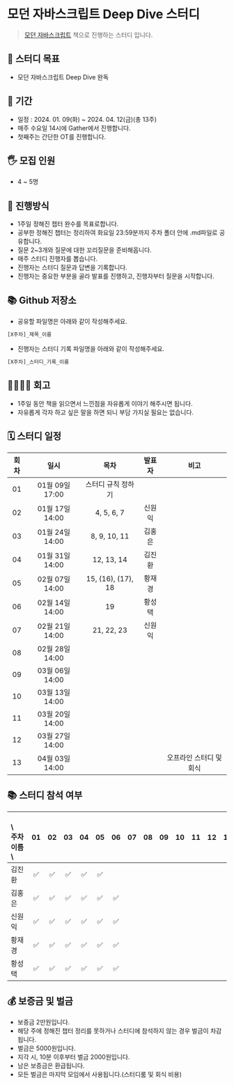 # 모던 자바스크립트 Deep Dive 스터디

> [모던 자바스크립트](https://product.kyobobook.co.kr/detail/S000001766445) 책으로 진행하는 스터디 입니다.

## 🎯 스터디 목표

-   모던 자바스크립트 Deep Dive 완독

## 📆 기간

-   일정 : 2024. 01. 09(화) ~ 2024. 04. 12(금)(총 13주)
-   매주 수요일 14시에 Gather에서 진행합니다.
-   첫째주는 간단한 OT를 진행합니다.

## 🖐 모집 인원

-   4 ~ 5명

## 📜 진행방식

-   1주일 정해진 챕터 완수를 목표로합니다.
-   공부한 정해진 챕터는 정리하여 화요일 23:59분까지 주차 폴더 안에 .md파일로 공유합니다.
-   질문 2~3개와 질문에 대한 꼬리질문을 준비해옵니다.
-   매주 스터디 진행자를 뽑습니다.
-   진행자는 스터디 질문과 답변을 기록합니다.
-   진행자는 중요한 부분을 골라 발표를 진행하고, 진행자부터 질문을 시작합니다.

## 📚 Github 저장소

-   공유할 파일명은 아래와 같이 작성해주세요.

```javascript
[X주차]_제목_이름
```

-   진행자는 스터디 기록 파일명을 아래와 같이 작성해주세요.

```javascript
[X주차]_스터디_기록_이름
```

## 👨‍👩‍👧‍👦 회고

-   1주일 동안 책을 읽으면서 느낀점을 자유롭게 이야기 해주시면 됩니다.
-   자유롭게 각자 하고 싶은 말을 하면 되니 부담 가지실 필요는 없습니다.

## 🗓️ 스터디 일정

| 회차 |      일시       |        목차        | 발표자 |          비고           |
| :--: | :-------------: | :----------------: | :----: | :---------------------: |
|  01  | 01월 09일 17:00 | 스터디 규칙 정하기 |        |                         |
|  02  | 01월 17일 14:00 |     4, 5, 6, 7     | 신원익 |                         |
|  03  | 01월 24일 14:00 |    8, 9, 10, 11    | 김홍은 |                         |
|  04  | 01월 31일 14:00 |     12, 13, 14     | 김진환 |                         |
|  05  | 02월 07일 14:00 | 15, (16), (17), 18 | 황재경 |                         |
|  06  | 02월 14일 14:00 |         19         | 황성택 |                         |
|  07  | 02월 21일 14:00 |     21, 22, 23     | 신원익 |                         |
|  08  | 02월 28일 14:00 |                    |        |                         |
|  09  | 03월 06일 14:00 |                    |        |                         |
|  10  | 03월 13일 14:00 |                    |        |                         |
|  11  | 03월 20일 14:00 |                    |        |                         |
|  12  | 03월 27일 14:00 |                    |        |                         |
|  13  | 04월 03일 14:00 |                    |        | 오프라인 스터디 및 회식 |

## 📚 스터디 참석 여부

| 　　\　주차<br>이름　\  | 01  | 02  | 03  | 04  | 05  | 06  | 07  | 08  | 09  | 10  | 11  | 12  | 13  |
| :---------------------- | :-: | :-: | :-: | :-: | :-: | :-: | :-: | :-: | :-: | :-: | :-: | :-: | --- |
| 김진환                  | ✅  | ✅  | ✅  | ✅  | ✅  |     |     |     |     |     |     |     |     |
| 김홍은                  | ✅  | ✅  | ✅  | ✅  | ✅  | ✅  |     |     |     |     |     |     |     |
| 신원익                  | ✅  | ✅  | ✅  | ✅  | ✅  | ✅  |     |     |     |     |     |     |     |
| 황재경                  | ✅  | ✅  | ✅  | ✅  | ✅  | ✅  |     |     |     |     |     |     |     |
| 황성택                  | ✅  | ✅  | ✅  | ✅  | ✅  | ✅  |     |     |     |     |     |     |     |

## 💰 보증금 및 벌금

-   보증금 2만원입니다.
-   해당 주에 정해진 챕터 정리를 못하거나 스터디에 참석하지 않는 경우 벌금이 차감됩니다.
-   벌금은 5000원입니다.
-   지각 시, 10분 이후부터 벌금 2000원입니다.
-   남은 보증금은 환급됩니다.
-   모든 벌금은 마지막 모임에서 사용됩니다.(스터디룸 및 회식 비용)
